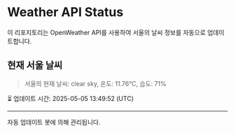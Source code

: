 
# Weather API Status

이 리포지토리는 OpenWeather API를 사용하여 서울의 날씨 정보를 자동으로 업데이트합니다.

## 현재 서울 날씨
> 서울의 현재 날씨: clear sky, 온도: 11.76°C, 습도: 71%

⏳ 업데이트 시간: 2025-05-05 13:49:52 (UTC)

---
자동 업데이트 봇에 의해 관리됩니다.
